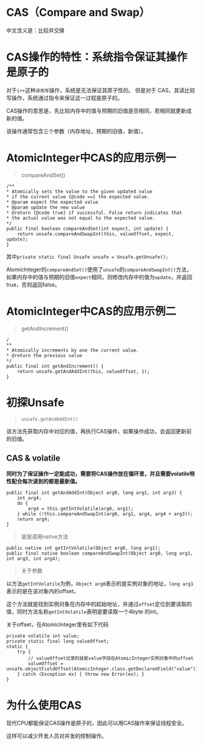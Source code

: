 # CAS（Compare and Swap）

中文含义是：比较并交换

# CAS操作的特性：系统指令保证其操作是原子的

对于`i++`这种`读改写`操作，系统是无法保证其原子性的。
但是对于 CAS，其读比较写操作，系统通过指令来保证这一过程是原子的。

CAS操作的意思是，先比较内存中的值与预期的旧值是否相同，若相同就更新成新的值。

该操作通常包含三个参数（内存地址，预期的旧值，新值）。

# AtomicInteger中CAS的应用示例一

> compareAndSet\(\)

```
/**
* Atomically sets the value to the given updated value
* if the current value {@code ==} the expected value.
* @param expect the expected value
* @param update the new value
* @return {@code true} if successful. False return indicates that
* the actual value was not equal to the expected value.
*/
public final boolean compareAndSet(int expect, int update) {
    return unsafe.compareAndSwapInt(this, valueOffset, expect, update);
}
```

其中`private static final Unsafe unsafe = Unsafe.getUnsafe();`

AtomicInteger的`compareAndSet()`使用了`unsafe`的`compareAndSwapInt()`方法，如果内存中的值与预期的旧值`expect`相同，则修改内存中的值为`update`，并返回true，否则返回false。

# AtomicInteger中CAS的应用示例二

> getAndIncrement\(\)

```
/
**
* Atomically increments by one the current value.
* @return the previous value
*/
public final int getAndIncrement() {
    return unsafe.getAndAddInt(this, valueOffset, 1);
}
```

# 初探Unsafe

> `unsafe.getAndAddInt()`

该方法先获取内存中对应的值，再执行CAS操作，如果操作成功，会返回更新前的旧值。

## CAS & volatile

**同时为了保证操作一定能成功，需要将CAS操作放在循环里，并且需要volatile特性配合每次读到的都是最新值。**

```
public final int getAndAddInt(Object arg0, long arg1, int arg3) {
    int arg4;
    do {
        arg4 = this.getIntVolatile(arg0, arg1);
    } while (!this.compareAndSwapInt(arg0, arg1, arg4, arg4 + arg3));
    return arg4;
}
```

> 底层调用native方法

```
public native int getIntVolatile(Object arg0, long arg1);
public final native boolean compareAndSwapInt(Object arg0, long arg1, int arg3, int arg4);
```

> 关于参数

以方法`getIntVolatile`为例，`Object arg0`表示的是实例对象的地址，`long arg1`表示的是在该对象内的offset。

这个方法就是找到实例对象在内存中的起始地址，并通过`offset`定位到要读取的值，同时方法名称`getIntVolatile`表明是要读取一个4byte 的int。

关于offset，在AtomicInteger里有如下代码

```
private volatile int value;
private static final long valueOffset;
static {
    try {
        // valueOffset记录的就是value字段在AtomicInteger实例对象中的offset
        valueOffset = unsafe.objectFieldOffset(AtomicInteger.class.getDeclaredField("value"));
    } catch (Exception ex) { throw new Error(ex); }
}
```

# 为什么使用CAS

现代CPU都能保证CAS操作是原子的，因此可以用CAS操作来保证线程安全。

这样可以减少开发人员对并发的控制操作。

